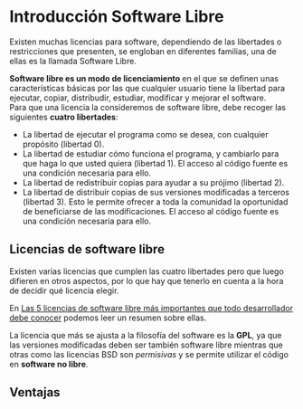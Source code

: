 # Introducción Software Libre
Existen muchas licencias para software, dependiendo de las libertades o restricciones que presenten, se engloban en diferentes familias, una de ellas es la llamada Software Libre.  

**Software libre es un modo de licenciamiento** en el que se definen unas características básicas por las que cualquier usuario tiene la libertad para ejecutar, copiar, distribudir, estudiar, modificar y mejorar el software.  
Para que una licencia la consideremos de software libre, debe recoger las siguientes **cuatro libertades**:
  * La libertad de ejecutar el programa como se desea, con cualquier propósito (libertad 0).
  * La libertad de estudiar cómo funciona el programa, y cambiarlo para que haga lo que usted quiera (libertad 1). El acceso al código fuente es una condición necesaria para ello.
  * La libertad de redistribuir copias para ayudar a su prójimo (libertad 2).
  * La libertad de distribuir copias de sus versiones modificadas a terceros (libertad 3). Esto le permite ofrecer a toda la comunidad la oportunidad de beneficiarse de las modificaciones. El acceso al código fuente es una condición necesaria para ello.

## Licencias de software libre
Existen varias licencias que cumplen las cuatro libertades pero que luego difieren en otros aspectos, por lo que hay que tenerlo en cuenta a la hora de decidir qué licencia elegir.

En [Las 5 licencias de software libre más importantes que todo desarrollador debe conocer](https://bbvaopen4u.com/es/actualidad/las-5-licencias-de-software-libre-mas-importantes-que-todo-desarrollador-debe-conocer) podemos leer un resumen sobre ellas.

La licencia que más se ajusta a la filosofía del software es la **GPL**, ya que las versiones modificadas deben ser también software libre mientras que otras como las licencias BSD son *permisivas* y se permite utilizar el código en **software no libre**.

## Ventajas
